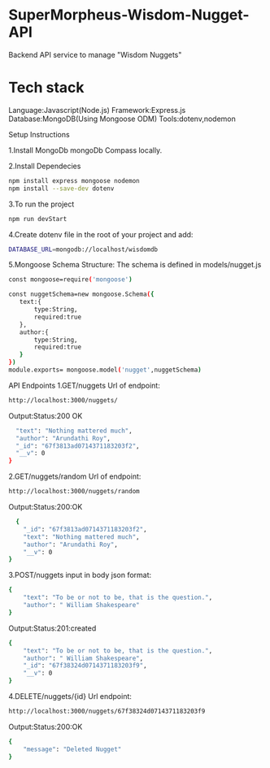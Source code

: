 
#  SuperMorpheus-Wisdom-Nugget-API
Backend API service to manage "Wisdom Nuggets"

# Tech stack

Language:Javascript(Node.js)
Framework:Express.js
Database:MongoDB(Using Mongoose ODM)
Tools:dotenv,nodemon

Setup Instructions

1.Install MongoDb
  mongoDb Compass locally.

2.Install Dependecies
```bash
npm install express mongoose nodemon
npm install --save-dev dotenv
```

3.To run the project
``` bash  
npm run devStart
``` 
4.Create dotenv file in the root of your project and add:
``` bash
DATABASE_URL=mongodb://localhost/wisdomdb
```
5.Mongoose Schema Structure:
  The schema is defined in models/nugget.js
 ``` bash
 const mongoose=require('mongoose')

const nuggetSchema=new mongoose.Schema({
    text:{
        type:String,
        required:true
    },
    author:{
        type:String,
        required:true
    }
})
module.exports= mongoose.model('nugget',nuggetSchema)
```
API Endpoints
1.GET/nuggets
  Url of endpoint: 
  ``` bash
  http://localhost:3000/nuggets/
```
  Output:Status:200 OK
  ``` bash {
    "text": "Nothing mattered much",
    "author": "Arundathi Roy",
    "_id": "67f3813ad0714371183203f2",
    "__v": 0
}
```

2.GET/nuggets/random
  Url of endpoint:
``` bash
http://localhost:3000/nuggets/random
```
  Output:Status:200:OK
``` bash
  {
    "_id": "67f3813ad0714371183203f2",
    "text": "Nothing mattered much",
    "author": "Arundathi Roy",
    "__v": 0
}
```
3.POST/nuggets
input in body json format:
``` bash
{
    "text": "To be or not to be, that is the question.",
    "author": " William Shakespeare"
}
```
Output:Status:201:created
``` bash
{
    "text": "To be or not to be, that is the question.",
    "author": " William Shakespeare",
    "_id": "67f38324d0714371183203f9",
    "__v": 0
}
```

4.DELETE/nuggets/{id}
Url endpoint:
``` bash
http://localhost:3000/nuggets/67f38324d0714371183203f9
```
Output:Status:200:OK
``` bash
{
    "message": "Deleted Nugget"
}
```






  







